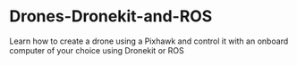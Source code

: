 # Drones-Dronekit-and-ROS
Learn how to create a drone using a Pixhawk and control it with an onboard computer of your choice using Dronekit or ROS
